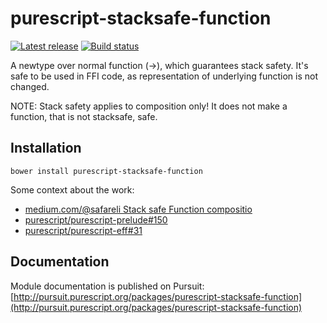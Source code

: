 # purescript-stacksafe-function

[![Latest release](http://img.shields.io/github/release/safareli/purescript-stacksafe-function.svg)](https://github.com/safareli/purescript-stacksafe-function/releases)
[![Build status](https://travis-ci.org/safareli/purescript-stacksafe-function.svg?branch=master)](https://travis-ci.org/safareli/purescript-stacksafe-function)

A newtype over normal function (->), which guarantees stack safety. It's safe to be used in FFI code, as representation of underlying function is not changed.

NOTE: Stack safety applies to composition only! It does not make a function, that is not stacksafe, safe.

## Installation

```
bower install purescript-stacksafe-function
```

Some context about the work:

- [medium.com/@safareli Stack safe Function compositio](https://medium.com/@safareli/stack-safe-function-composition-85d61feee37e)
- [purescript/purescript-prelude#150](https://github.com/purescript/purescript-prelude/pull/150)
- [purescript/purescript-eff#31](https://github.com/purescript/purescript-eff/pull/31)

## Documentation

Module documentation is published on Pursuit: [http://pursuit.purescript.org/packages/purescript-stacksafe-function](http://pursuit.purescript.org/packages/purescript-stacksafe-function)
